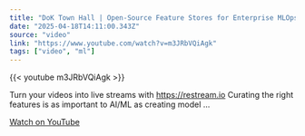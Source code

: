 ```yaml
---
title: "DoK Town Hall | Open-Source Feature Stores for Enterprise MLOps"
date: "2025-04-18T14:11:00.343Z"
source: "video"
link: "https://www.youtube.com/watch?v=m3JRbVQiAgk"
tags: ["video", "ml"]
---
```


{{< youtube m3JRbVQiAgk >}}

Turn your videos into live streams with https://restream.io Curating the right features is as important to AI/ML as creating model ...

[Watch on YouTube](https://www.youtube.com/watch?v=m3JRbVQiAgk)

